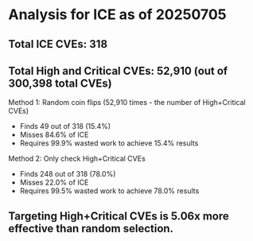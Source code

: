 # Analysis for ICE as of 20250705

## Total ICE CVEs: 318
## Total High and Critical CVEs: 52,910 (out of 300,398 total CVEs)

Method 1: Random coin flips (52,910 times - the number of High+Critical CVEs)
  - Finds 49 out of 318 (15.4%)
  - Misses 84.6% of ICE
  - Requires 99.9% wasted work to achieve 15.4% results

Method 2: Only check High+Critical CVEs
  - Finds 248 out of 318 (78.0%)
  - Misses 22.0% of ICE
  - Requires 99.5% wasted work to achieve 78.0% results

## Targeting High+Critical CVEs is 5.06x more effective than random selection.
